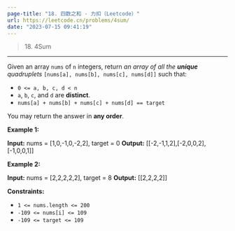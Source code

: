 ```yaml
---
page-title: "18. 四数之和 - 力扣（Leetcode）"
url: https://leetcode.cn/problems/4sum/
date: "2023-07-15 09:41:19"
---
```


> 18\. 4Sum

---

Given an array `nums` of `n` integers, return *an array of all the **unique** quadruplets* `[nums[a], nums[b], nums[c], nums[d]]` such that:

-   `0 <= a, b, c, d < n`
-   `a`, `b`, `c`, and `d` are **distinct**.
-   `nums[a] + nums[b] + nums[c] + nums[d] == target`

You may return the answer in **any order**.

**Example 1:**

**Input:** nums = \[1,0,-1,0,-2,2\], target = 0
**Output:** \[\[-2,-1,1,2\],\[-2,0,0,2\],\[-1,0,0,1\]\]

**Example 2:**

**Input:** nums = \[2,2,2,2,2\], target = 8
**Output:** \[\[2,2,2,2\]\]

**Constraints:**

-   `1 <= nums.length <= 200`
-   `-109 <= nums[i] <= 109`
-   `-109 <= target <= 109`